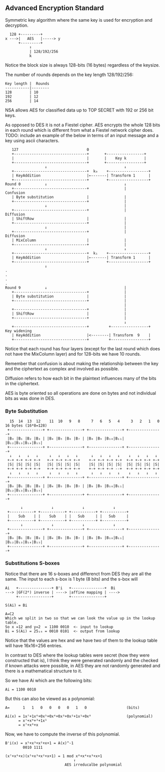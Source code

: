 ## Advanced Encryption Standard
Symmetric key algorithm where the same key is used for encryption and
decryption.

```
  128 +---------+
x --->|   AES   |-----> y
      +---------+
           ↑
           | 128/192/256
           k
```
Notice the block size is always 128-bits (16 bytes) regardless of the keysize.

The number of rounds depends on the key length 128/192/256:
```
Key length |  Rounds
-----------|--------
128        | 10
192        | 12
256        | 14
```

NSA allows AES for classified data up to TOP SECRET with 192 or 256 bit keys.

As opposed to DES it is not a Fiestel cipher. AES encrypts the whole 128 bits in
each round which is different from what a Fiestel network cipher does.
TODO: include an example of the below in terms of an input message and a
key using ascii characters.

```
   127                               0
   +---------------------------------+       +-----------------+
   |                                 |       |    Key k        |
   +---------------------------------+       +-----------------+
                  ↓                                   ↓
   +---------------------------------+  k₀    +------------------+
   | KeyAddition                     |←-------| Transform 1      |
   +---------------------------------+        +------------------+
Round 0           ↓                                   ↓
   +---------------------------------+                |               Confusion
   | Byte substitution               |                |
   +---------------------------------+                |
                  ↓                                   |
   +---------------------------------+                |               Diffusion
   | ShiftRow                        |                |
   +---------------------------------+                |
                  ↓                                   |
   +---------------------------------+                |               Diffusion
   | MixColumn                       |                |
   +---------------------------------+                |
                  ↓                                   ↓
   +---------------------------------+  k₁    +------------------+
   | KeyAddition                     |←-------| Transform 1      |
   +---------------------------------+        +------------------+
                  ↓
.
.
.
.
Round 9           ↓                                   |
   +---------------------------------+                |
   | Byte substitution               |                |
   +---------------------------------+                |
                                                      |
   +---------------------------------+                |
   | ShiftRow                        |                |
   +---------------------------------+                |
                                                      ↓
   +---------------------------------+         +-----------------+  Key widening
   | KeyAddition                     |<--------| Transform  9    |
   +---------------------------------+         +-----------------+

```
Notice that each round has four layers (except for the last round which does
not have the MixColumn layer) and for 128-bits we have 10 rounds.

Remember that confusion is about making the relationship between the key and
the ciphertext as complex and involved as possible.

Diffusion refers to how each bit in the plaintext influences many of the bits
in the ciphertext.

AES is byte oriented so all operations are done on bytes and not individual
bits as was done in DES.

### Byte Substitution

```
  15  14  13  12    11  10   9   8     7   6   5   4     3   2   1   0   16 bytes (16*8=128)
 +---------------+ +---------------+ +---------------+ +---------------+
 |B₀ |B₁ |B₂ |B₃ | |B₄ |B₅ |B₆ |B₇ | |B₈ |B₉ |B₁₀|B₁₁| |B₁₂|B₁₃|B₁₄|B₁₅|
 +---------------+ +---------------+ +---------------+ +---------------+
  ↓   ↓   ↓   ↓     ↓   ↓   ↓   ↓      ↓   ↓   ↓   ↓    ↓   ↓   ↓   ↓ 
 +-+ +-+ +-+ +-+   +-+ +-+ +-+ +-+    +-+ +-+ +-+ +-+  +-+ +-+ +-+ +-+
 |S| |S| |S| |S|   |S| |S| |S| |S|    |S| |S| |S| |S|  |S| |S| |S| |S|
 +-+ +-+ +-+ +-+   +-+ +-+ +-+ +-+    +-+ +-+ +-+ --+  +-+ +-+ +-+ +-+
  ↓   ↓   ↓   ↓     ↓   ↓   ↓   ↓      ↓   ↓   ↓   ↓    ↓   ↓   ↓   ↓ 
 +---------------+ +---------------+ +---------------+ +---------------+
 |B₀ |B₁ |B₂ |B₃ | |B₄ |B₅ |B₆ |B₇ | |B₈ |B₉ |B₁₀|B₁₁| |B₁₂|B₁₃|B₁₄|B₁₅|
 +---------------+ +---------------+ +---------------+ +---------------+

       ↓             ↓             ↓             ↓
 +-----------+ +-----------+ +-----------+ +-----------+
 |    Sub    | |    Sub    | |   Sub     | |   Sub     |
 +-----------+ +-----------+ +-----------+ +-----------+
       ↓             ↓             ↓             ↓
 +---------------+ +---------------+ +---------------+ +---------------+
 |B₀ |B₁ |B₂ |B₃ | |B₄ |B₅ |B₆ |B₇ | |B₈ |B₉ |B₁₀|B₁₁| |B₁₂|B₁₃|B₁₄|B₁₅|
 +---------------+ +---------------+ +---------------+ +---------------+

```

### Substitutions S-boxes
Notice that there are 16 s-boxes and differenct from DES they are all the same.
The input to each s-box is 1 byte (8 bits) and the s-box will 
```
Ai   +---------------+ B'i   +---------------+  Bi   
---> |GF(2⁸) inverse | ----> |affine mapping | ----> 
     +---------------+       +---------------+
```
```
S(Ai) = Bi

A=C2
Which we split in two so that we can look the value up in the lookup table.
So x =12 and y=2  = 1100 0010  <- input to lookup
Bi = S(Ai) = 25₁₆ = 0010 0101  <- output from lookup
```
Notice that the values are hex and we have two of them to the lookup table will
have 16x16=256 entries.

In contrast to DES where the lookup tables were secret (how they were constructed
that is), I think they were generated randomly and the checked if known attacks
were possible, in AES they are not randomly generated and there is a mathematical
structure to it.

So we have Ai which are the following bits:
```
Ai = 1100 0010 
```
But this can also be viewed as a polynomial:
```
A=      1   1   0   0   0   0   1   0                  (bits)

Ai(x) = 1x⁷+1x⁶+0x⁵+0x⁴+0x³+0x²+1x¹+0x⁰                (polynomial)
      = x⁷+x⁶+³+1x¹
      = x⁷+x⁶+x
```
Now, we have to compute the inverse of this polynomial.
```
B'i(x) = x⁵+x³+x²+x+1 = A(x)^-1
        0010 1111

(x⁷+x⁶+x)(x⁵+x³+x²+x+1) = 1 mod x⁸+x⁴+x³+x+1
                               ↑
                           AES irreducalbe polynomial
```

